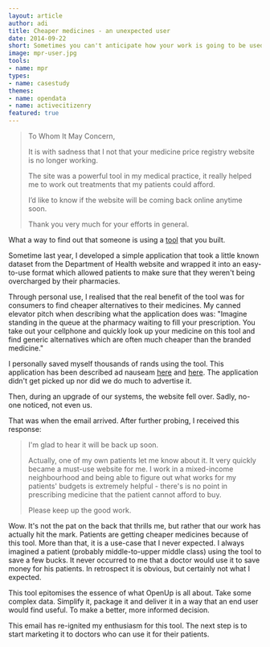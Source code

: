 ```yaml
---
layout: article
author: adi
title: Cheaper medicines - an unexpected user
date: 2014-09-22
short: Sometimes you can't anticipate how your work is going to be used. Here is a story that really motivates me to continue doing what we do.
image: mpr-user.jpg
tools:
- name: mpr
types:
- name: casestudy
themes:
- name: opendata
- name: activecitizenry
featured: true
---
```


> To Whom It May Concern,
> 
> It is with sadness that I not that your medicine price registry website is no longer working.
>
> The site was a powerful tool in my medical practice, it really helped me to work out treatments that my patients could afford.
> 
> I’d like to know if the website will be coming back online anytime soon.
> 
> Thank you very much for your efforts in general.

What a way to find out that someone is using a [tool](http://mpr.code4sa.org) that you built. 

Sometime last year, I developed a simple application that took a little known dataset from the Department of Health website and wrapped it into an easy-to-use format which allowed patients to make sure that they weren't being overcharged by their pharmacies. 

Through personal use, I realised that the real benefit of the tool was for consumers to find cheaper alternatives to their medicines. My canned elevator pitch when describing what the application does was: "Imagine standing in the queue at the pharmacy waiting to fill your prescription. You take out your cellphone and quickly look up your medicine on this tool and find generic alternatives which are often much cheaper than the branded medicine."

I personally saved myself thousands of rands using the tool. This application has been described ad nauseam [here](/articles/comparing-medicine-prices.html) and [here](/articles/open-data-ftw.html). The application didn't get picked up nor did we do much to advertise it.

Then, during an upgrade of our systems, the website fell over. Sadly, no-one noticed, not even us. 

That was when the email arrived. After further probing, I received this response:

> I'm glad to hear it will be back up soon.
>
> Actually, one of my own patients let me know about it.  It very quickly became a must-use website for me.  I work in a mixed-income neighbourhood and being able to figure out what works for my patients' budgets is extremely helpful - there's is no point in prescribing medicine that the patient cannot afford to buy.
>
> Please keep up the good work.

Wow. It's not the pat on the back that thrills me, but rather that our work has actually hit the mark. Patients are getting cheaper medicines because of this tool. More than that, it is a use-case that I never expected. I always imagined a patient (probably middle-to-upper middle class) using the tool to save a few bucks. It never occurred to me that a doctor would use it to save money for his patients. In retrospect it is obvious, but certainly not what I expected.

This tool epitomises the essence of what OpenUp is all about. Take some complex data. Simplify it, package it and deliver it in a way that an end user would find useful. To make a better, more informed decision. 

This email has re-ignited my enthusiasm for this tool. The next step is to start marketing it to doctors who can use it for their patients.

